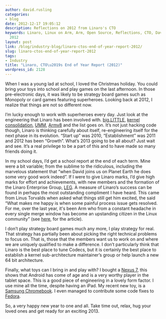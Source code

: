 ```yaml
---
author: david.rusling
categories:
- blog
date: 2012-12-17 19:05:12
description: Reflections on 2012 from Linaro's CTO
keywords: Linaro, Linux on Arm, Arm, Open Source, Reflections, CTO, David A. Rusling,
  2012
layout: post
link: /blog/industry-blog/linaro-ctos-end-of-year-report-2012/
slug: linaro-ctos-end-of-year-report-2012
tags:
- Industry
title: "Linaro, CTO\u2019s End of Year Report (2012)"
wordpress_id: 2128
---
```


When I was a young lad at school, I loved the Christmas holiday. You could bring your toys into school and play games on the last afternoon. In those pre-electronic days, it was likely to be strategy board games such as Monopoly or card games featuring superheroes. Looking back at 2012, I realize that things are not so different now.

I’m lucky enough to work with superheroes every day. Just look at the engineering that Linaro has been involved with. [big.LITTLE](/blog/big-little-technology-two-usage-models/), [kernel consolidation](https://wiki.linaro.org/WorkingGroups/Kernel), [UMM](/blog/linaros-emphasis-on-dma_buf-in-the-3-3-linux-kernel/), [Armv8](/initiatives/armv8/) and the list goes on. It’s not just hacking code though, Linaro is thinking carefully about itself, re-engineering itself for the next phase in its evolution. “Start up” was 2010, “Establishment” was 2011 and 2012 has been “Growth”. What’s 2013 going to be all about? Just wait and see. It’s a real privilege to be a part of this and to have made so many friends doing it.

In my school days, I’d get a school report at the end of each term. Mine were a bit variable; from the sublime to the ridiculous, including the marvelous statement that “when David joins us on Planet Earth he does some very good work indeed”. If I were to give Linaro marks, I’d give high marks for effort and achievements, with new members and the formation of the Linaro Enterprise Group, [LEG](/engineering/groups/ldcg/). A measure of Linaro’s success can be found in perhaps the most outstanding compliment I have heard. This came from Linus Torvalds when asked what things still get him excited, the said “What makes me happy is when some painful process issue gets resolved. For me, over the last year, it's been Arm who from a constant headache in every single merge window has become an upstanding citizen in the Linux community” (see [here]( http://news.softpedia.com/news/Linus-Torvalds-Arm-Is-an-Upstanding-Member-of-The-Community-294886.shtml), for the article).

I don’t play strategy board games much any more, I play strategy for real. That strategy has partially been about picking the right technical problems to focus on. That is, those that the members want us to work on and where we are uniquely qualified to make a difference. I don’t particularly think that Linaro is the best place to tune Codecs, but it is certainly the best place to establish a kernel sub-architecture maintainer’s group or help launch a new 64 bit architecture.

Finally, what toys can I bring in and play with? I bought a [Nexus 7](http://www.google.com/nexus/7/), this shows that Android has come of age and is a very worthy player in the tablet space. This is a good piece of engineering in a lovely form factor. I use mine all the time, despite having an iPad. My recent new toy, is a [Samsung Chromebook](http://www.samsung.com/us/computer/chromebook). I even managed to contribute some code fixes to [Fedora](http://fedoraproject.org/).

So, a very happy new year to one and all. Take time out, relax, hug your loved ones and get ready for an exciting 2013.
